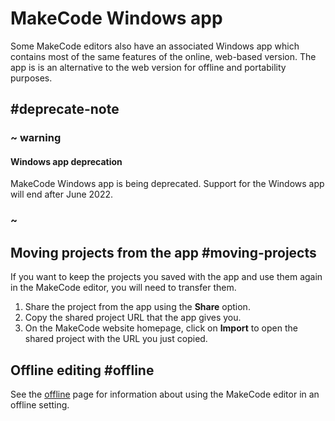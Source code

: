 # MakeCode Windows app

Some MakeCode editors also have an associated Windows app which contains
most of the same features of the online, web-based version. The app is
is an alternative to the web version for offline and portability purposes.

## #deprecate-note

### ~ warning

#### Windows app deprecation

MakeCode Windows app is being deprecated. Support for the Windows app
will end after June 2022.

### ~

## Moving projects from the app #moving-projects

If you want to keep the projects you saved with the app and use them again in the MakeCode editor, you will need to transfer them.

1. Share the project from the app using the **Share** option.
2. Copy the shared project URL that the app gives you.
3. On the MakeCode website homepage, click on **Import** to open the shared project with the URL you just copied.

## Offline editing #offline

See the [offline](/offline) page for information about using the MakeCode
editor in an offline setting.
